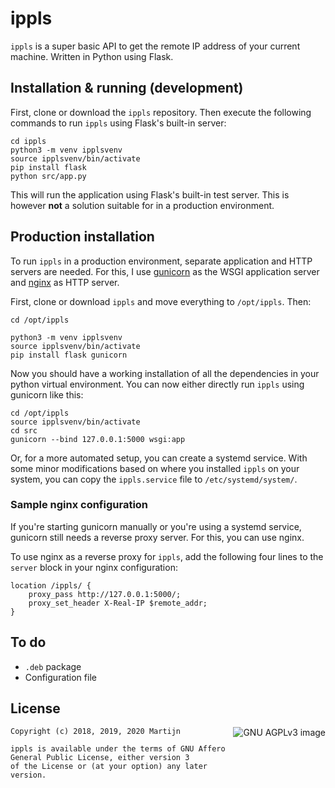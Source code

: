# ippls

`ippls` is a super basic API to get the remote IP address of your current machine.
Written in Python using Flask.

## Installation & running (development)
First, clone or download the `ippls` repository. Then execute the following commands
to run `ippls` using Flask's built-in server:
```
cd ippls
python3 -m venv ipplsvenv
source ipplsvenv/bin/activate
pip install flask
python src/app.py
```
This will run the application using Flask's built-in test server. This is however **not**
a solution suitable for in a production environment.

## Production installation
To run `ippls` in a production environment, separate application and HTTP servers are
needed. For this, I use [gunicorn](https://gunicorn.org/) as the WSGI application server
and [nginx](https://nginx.com) as HTTP server.

First, clone or download `ippls` and move everything to `/opt/ippls`. Then:
```
cd /opt/ippls

python3 -m venv ipplsvenv
source ipplsvenv/bin/activate
pip install flask gunicorn
```
Now you should have a working installation of all the dependencies in your python virtual
environment. You can now either directly run `ippls` using gunicorn like this:
```
cd /opt/ippls
source ipplsvenv/bin/activate
cd src
gunicorn --bind 127.0.0.1:5000 wsgi:app
```
Or, for a more automated setup, you can create a systemd service. With some minor modifications
based on where you installed `ippls` on your system, you can copy the `ippls.service` file
to `/etc/systemd/system/`.

### Sample nginx configuration
If you're starting gunicorn manually or you're using a systemd service, gunicorn still
needs a reverse proxy server. For this, you can use nginx.

To use nginx as a reverse proxy for `ippls`, add the following four lines to the `server`
block in your nginx configuration:
```
location /ippls/ {
    proxy_pass http://127.0.0.1:5000/;
    proxy_set_header X-Real-IP $remote_addr;
}
```

## To do

* `.deb` package
* Configuration file

## License

[<img src="https://www.gnu.org/graphics/agplv3-with-text-162x68.png"
    align="right"
    alt="GNU AGPLv3 image">](https://www.gnu.org/licenses/agpl.html)

```
Copyright (c) 2018, 2019, 2020 Martijn

ippls is available under the terms of GNU Affero General Public License, either version 3
of the License or (at your option) any later version.
```
